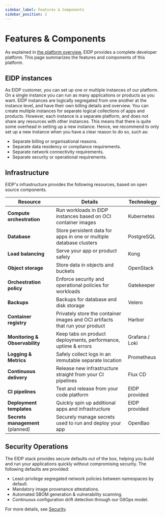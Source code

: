 ```yaml
---
sidebar_label: Features & Components
sidebar_position: 2
---
```


# Features & Components

As explained in [the platform overview](./overview), EIDP provides a complete developer platform.
This page summarizes the features and components of this platform.

## EIDP instances

As EIDP customer, you can set up one or multiple instances of our platform.
On a single instance you can run as many applications or products as you want.
EIDP instances are logically segregated from one another at the instance level, and have their own billing details and overview.
You can create multiple instances for separate logical collections of apps and products.
However, each instance is a separate platform, and does not share any resources with other instances.
This means that there is quite some overhead in setting up a new instance.
Hence, we recommend to only set up a new instance when you have a clear reason to do so, such as:

* Separate billing or organisational reasons.
* Separate data residency or compliance requirements.
* Separate network connectivity requirements.
* Separate security or operational requirements.

## Infrastructure

EIDP's infrastructure provides the following resources, based on open source components.

| **Resource** | **Details** | **Technology** |
|--------------|-------------|--------------|
| **Compute orchestration** | Run workloads in EIDP instances based on OCI container images | Kubernetes |
| **Database** | Store persistent data for apps in one or multiple database clusters | PostgreSQL |
| **Load balancing** | Serve your app or product safely | Kong |
| **Object storage** | Store data in objects and buckets | OpenStack |
| **Orchestration policy** | Enforce security and operational policies for workloads | Gatekeeper |
| **Backups** | Backups for database and disk storage | Velero |
| **Container registry** | Privately store the container images and OCI artifacts that run your product | Harbor |
| **Monitoring & Observability** | Keep tabs on product deployments, performance, uptime & errors | Grafana / Loki |
| **Logging & Metrics** | Safely collect logs in an immutable separate location | Prometheus |
| **Continuous delivery** | Release new infrastructure straight from your CI pipelines | Flux CD |
| **CI pipelines** | Test and release from your code platform | EIDP provided |
| **Deployment templates** | Quickly spin up additional apps and infrastructure | EIDP provided |
| **Secrets management** (planned) | Securely manage secrets used to run and deploy your app | OpenBao |

## Security Operations

The EIDP stack provides secure defaults out of the box, helping you build and run your applications quickly without compromising security. The following defaults are provided:

* Least-privilege segregated network policies between namespaces by default.
* Mandatory image provenance attestations.
* Automated SBOM generation & vulnerability scanning.
* Continuous configuration drift detection through our GitOps model.

For more details, see [Security](./security).
